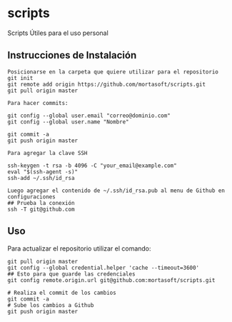 scripts
=======

Scripts Útiles para el uso personal 


## Instrucciones de Instalación

```
Posicionarse en la carpeta que quiere utilizar para el repositorio
git init
git remote add origin https://github.com/mortasoft/scripts.git
git pull origin master

Para hacer commits:

git config --global user.email "correo@dominio.com"
git config --global user.name "Nombre"

git commit -a
git push origin master

Para agregar la clave SSH

ssh-keygen -t rsa -b 4096 -C "your_email@example.com"
eval "$(ssh-agent -s)"
ssh-add ~/.ssh/id_rsa

Luego agregar el contenido de ~/.ssh/id_rsa.pub al menu de Github en configuraciones
## Prueba la conexión
ssh -T git@github.com
```
## Uso

Para actualizar el repositorio utilizar el comando:

```
git pull origin master
git config --global credential.helper 'cache --timeout=3600'
## Esto para que guarde las credenciales
git config remote.origin.url git@github.com:mortasoft/scripts.git

# Realiza el commit de los cambios
git commit -a 
# Sube los cambios a Github
git push origin master

```
